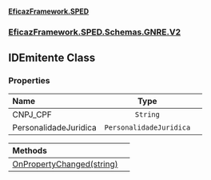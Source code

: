 #### [EficazFramework.SPED](EficazFrameworkSPED.md 'EficazFramework SPED')
### [EficazFramework.SPED.Schemas.GNRE.V2](EficazFramework.SPED.Schemas.GNRE.V2.md 'EficazFramework.SPED.Schemas.GNRE.V2')

## IDEmitente Class
### Properties

| Name | Type | |
| :--- | :---: | :--- |
| CNPJ_CPF | `String` |  |
| PersonalidadeJuridica | `PersonalidadeJuridica` |  |

| Methods | |
| :--- | :--- |
| [OnPropertyChanged(string)](EficazFramework.SPED.Schemas.GNRE.V2/IDEmitente/OnPropertyChanged(string).md 'EficazFramework.SPED.Schemas.GNRE.V2.IDEmitente.OnPropertyChanged(string)') | |
